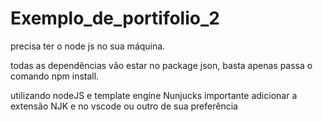 # Exemplo_de_portifolio_2

precisa ter o node js no sua máquina.

todas as dependências vão estar no package json, basta apenas passa o comando npm install.

utilizando nodeJS e template engine Nunjucks
importante adicionar a extensão NJK e no vscode ou outro de sua preferência
